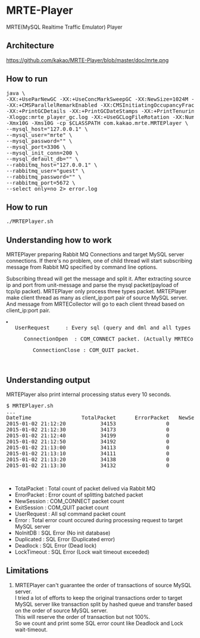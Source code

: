 MRTE-Player
===========

MRTE(MySQL Realtime Traffic Emulator) Player

Architecture
------------
https://github.com/kakao/MRTE-Player/blob/master/doc/mrte.png


How to run
----------
<pre>
java \
-XX:+UseParNewGC -XX:+UseConcMarkSweepGC -XX:NewSize=1024M -XX:SurvivorRatio=3 -XX:MaxTenuringThreshold=3 \
-XX:+CMSParallelRemarkEnabled -XX:CMSInitiatingOccupancyFraction=70 -XX:+UseCMSInitiatingOccupancyOnly \
-XX:+PrintGCDetails -XX:+PrintGCDateStamps -XX:+PrintTenuringDistribution -XX:+PrintGCApplicationStoppedTime \
-Xloggc:mrte_player_gc.log -XX:+UseGCLogFileRotation -XX:NumberOfGCLogFiles=10 -XX:GCLogFileSize=20M \
-Xmx10G -Xms10G -cp $CLASSPATH com.kakao.mrte.MRTEPlayer \
--mysql_host="127.0.0.1" \
--mysql_user="mrte" \
--mysql_password="" \
--mysql_port=3306 \
--mysql_init_conn=200 \
--mysql_default_db="" \
--rabbitmq_host="127.0.0.1" \
--rabbitmq_user="guest" \
--rabbitmq_password="" \
--rabbitmq_port=5672 \
--select_only=no 2> error.log
</pre>


How to run
----------
<pre>
./MRTEPlayer.sh
</pre>


Understanding how to work
-------------------------
MRTEPlayer preparing Rabbit MQ Connections and target MySQL server connections.
If there's no problem, one of child thread will start subscribing message from Rabbit MQ specified by command line options.

Subscribing thread will get the message and split it. After extracting source ip and port from unit-message and parse the mysql packet(payload of tcp/ip packet).
MRTEPlayer only process three types packet. MRTEPlayer make client thread as many as client_ip:port pair of source MySQL server. And message from MRTECollector will go to each client thread based on client_ip:port pair. 

<pre>
<li>
<ul>UserRequest		: Every sql (query and dml and all types text protocol of mysql client/server communication).
<ul>ConnectionOpen	: COM_CONNECT packet. (Actually MRTECollector capture only income server packet, So MRTECollector can't catch COM_CONNECT packet. This is only emulated packet. Source code is good manual, take a look if you want detailed explanation)
<ul>ConnectionClose	: COM_QUIT packet.
</li>
</pre>

Understanding output
--------------------
MRTEPlayer also print internal processing status every 10 seconds.

<pre>
$ MRTEPlayer.sh
...
DateTime                TotalPacket      ErrorPacket   NewSession   ExitSession      UserRequest        Error (NoInitDB  Duplicated  Deadlock  LockTimeout)
2015-01-02 21:12:20           34153                0            0             0            34154            0 (       0           0         0            0)
2015-01-02 21:12:30           34173                0            0             0            34167            0 (       0           0         0            0)
2015-01-02 21:12:40           34199                0            0             0            34200            0 (       0           0         0            0)
2015-01-02 21:12:50           34192                0            0             0            34192            0 (       0           0         0            0)
2015-01-02 21:13:00           34113                0            0             0            34114            0 (       0           0         0            0)
2015-01-02 21:13:10           34111                0            0             0            34113            0 (       0           0         0            0)
2015-01-02 21:13:20           34138                0            0             0            34134            0 (       0           0         0            0)
2015-01-02 21:13:30           34132                0            0             0            34137            0 (       0           0         0            0)
</pre>
<br>
<ul>
<li>TotalPacket 	: Total count of packet delived via Rabbit MQ</li>
<li>ErrorPacket		: Error count of splitting batched packet</li>
<li>NewSession		: COM_CONNECT packet count</li>
<li>ExitSession		: COM_QUIT packet count</li>
<li>UserRequest		: All sql command packet count</li>
<li>Error			: Total error count occured during processing request to target MySQL server</li>
<li>NoInitDB		: SQL Error (No init database)</li>
<li>Duplicated		: SQL Error (Duplicated error)</li>
<li>Deadlock		: SQL Error (Dead lock)</li>
<li>LockTimeout		: SQL Error (Lock wait timeout exceeded)</li>
</ul>


Limitations
-----------
<ol>
<li>MRTEPlayer can't guarantee the order of transactions of source MySQL server.<br>
   I tried a lot of efforts to keep the original transactions order to target MySQL server like transaction split by hashed queue and transfer based on the order of source MySQL server.<br>
   This will reserve the order of transaction but not 100%.<br>  
   So we count and print some SQL error count like Deadlock and Lock wait-timeout.<br>
</ol>